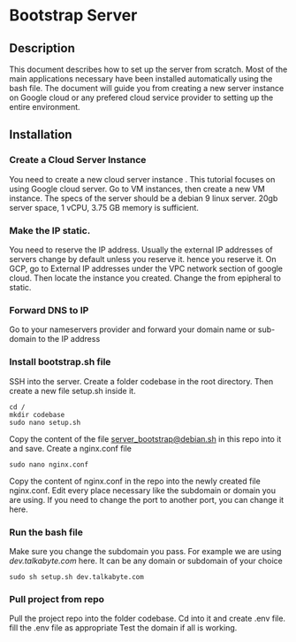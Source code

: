 # Bootstrap Server

## Description
This document describes how to set up the server from scratch. Most of the main applications necessary have been 
installed automatically using the bash file. The document will guide you from creating a new server instance on Google cloud
or any prefered cloud service provider to setting up the entire environment.

## Installation

### Create a Cloud Server Instance
You need to create a new cloud server instance . This tutorial focuses on using Google cloud server. Go to VM instances, then
 create a new VM instance. The specs of the server should be a debian 9 linux server. 20gb server space, 
1 vCPU, 3.75 GB memory is sufficient.


### Make the IP static.
You need to reserve the IP address. Usually the external IP addresses of servers change by default unless you reserve it. hence 
you reserve it. On GCP, go to External IP addresses under the VPC network section of google cloud. Then locate the instance
you created. Change the from epipheral to static. 

### Forward DNS to IP
Go to your nameservers provider and forward your domain name or sub-domain to the IP address

### Install bootstrap.sh file
SSH into the server. Create a folder codebase in the root directory. Then create a new file setup.sh inside it.
```
cd /
mkdir codebase
sudo nano setup.sh
```
Copy the content of the file server_bootstrap@debian.sh in this repo into it and save.
Create a nginx.conf file
```
sudo nano nginx.conf
```
Copy the content of nginx.conf in the repo into the newly created file nginx.conf. Edit every place necessary like the subdomain
or domain you are using. If you need to change the port to another port, you can change it here.

### Run the bash file
Make sure you change the subdomain you pass. For example we are using *dev.talkabyte.com* here. It can be any domain or subdomain 
of your choice
```
sudo sh setup.sh dev.talkabyte.com
```
### Pull project from repo
Pull the project repo into the folder codebase. Cd into it and create .env file.
fill the .env file as appropriate
Test the domain if all is working.

